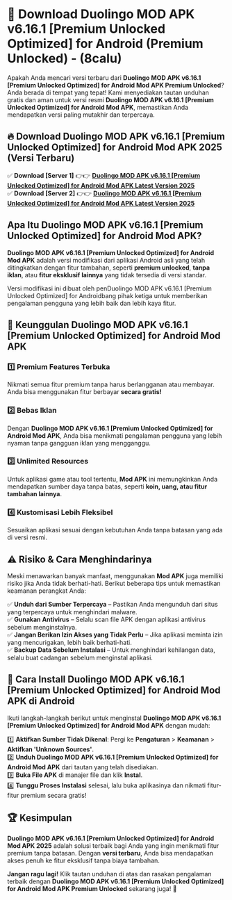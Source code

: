

# 🎯 Download Duolingo MOD APK v6.16.1 [Premium Unlocked Optimized] for Android (Premium Unlocked) -  (8calu) 

Apakah Anda mencari versi terbaru dari **Duolingo MOD APK v6.16.1 [Premium Unlocked Optimized] for Android Mod APK Premium Unlocked**? Anda berada di tempat yang tepat! Kami menyediakan tautan unduhan gratis dan aman untuk versi resmi **Duolingo MOD APK v6.16.1 [Premium Unlocked Optimized] for Android Mod APK**, memastikan Anda mendapatkan versi paling mutakhir dan terpercaya.

## 🔥 Download Duolingo MOD APK v6.16.1 [Premium Unlocked Optimized] for Android Mod APK 2025 (Versi Terbaru)

✅ **Download [Server 1]** 👉👉 [**Duolingo MOD APK v6.16.1 [Premium Unlocked Optimized] for Android Mod APK Latest Version 2025**](https://apkcomod.com?title=Duolingo_MOD_APK_v6.16.1_[Premium_Unlocked_Optimized]_for_Android)  
✅ **Download [Server 2]** 👉👉 [**Duolingo MOD APK v6.16.1 [Premium Unlocked Optimized] for Android Mod APK Latest Version 2025**](https://apkcomod.com?title=Duolingo_MOD_APK_v6.16.1_[Premium_Unlocked_Optimized]_for_Android)  

## Apa Itu Duolingo MOD APK v6.16.1 [Premium Unlocked Optimized] for Android Mod APK?

**Duolingo MOD APK v6.16.1 [Premium Unlocked Optimized] for Android Mod APK** adalah versi modifikasi dari aplikasi Android asli yang telah ditingkatkan dengan fitur tambahan, seperti **premium unlocked**, **tanpa iklan**, atau **fitur eksklusif lainnya** yang tidak tersedia di versi standar.

Versi modifikasi ini dibuat oleh penDuolingo MOD APK v6.16.1 [Premium Unlocked Optimized] for Androidbang pihak ketiga untuk memberikan pengalaman pengguna yang lebih baik dan lebih kaya fitur.

## 🎯 Keunggulan Duolingo MOD APK v6.16.1 [Premium Unlocked Optimized] for Android Mod APK

### 1️⃣ Premium Features Terbuka
Nikmati semua fitur premium tanpa harus berlangganan atau membayar. Anda bisa menggunakan fitur berbayar **secara gratis!**

### 2️⃣ Bebas Iklan
Dengan **Duolingo MOD APK v6.16.1 [Premium Unlocked Optimized] for Android Mod APK**, Anda bisa menikmati pengalaman pengguna yang lebih nyaman tanpa gangguan iklan yang mengganggu.

### 3️⃣ Unlimited Resources
Untuk aplikasi game atau tool tertentu, **Mod APK** ini memungkinkan Anda mendapatkan sumber daya tanpa batas, seperti **koin, uang, atau fitur tambahan lainnya**.

### 4️⃣ Kustomisasi Lebih Fleksibel
Sesuaikan aplikasi sesuai dengan kebutuhan Anda tanpa batasan yang ada di versi resmi.

## ⚠️ Risiko & Cara Menghindarinya

Meski menawarkan banyak manfaat, menggunakan **Mod APK** juga memiliki risiko jika Anda tidak berhati-hati. Berikut beberapa tips untuk memastikan keamanan perangkat Anda:

✅ **Unduh dari Sumber Terpercaya** – Pastikan Anda mengunduh dari situs yang terpercaya untuk menghindari malware.  
✅ **Gunakan Antivirus** – Selalu scan file APK dengan aplikasi antivirus sebelum menginstalnya.  
✅ **Jangan Berikan Izin Akses yang Tidak Perlu** – Jika aplikasi meminta izin yang mencurigakan, lebih baik berhati-hati.  
✅ **Backup Data Sebelum Instalasi** – Untuk menghindari kehilangan data, selalu buat cadangan sebelum menginstal aplikasi.

## 📌 Cara Install Duolingo MOD APK v6.16.1 [Premium Unlocked Optimized] for Android Mod APK di Android

Ikuti langkah-langkah berikut untuk menginstal **Duolingo MOD APK v6.16.1 [Premium Unlocked Optimized] for Android Mod APK** dengan mudah:

1️⃣ **Aktifkan Sumber Tidak Dikenal**: Pergi ke **Pengaturan** > **Keamanan** > **Aktifkan 'Unknown Sources'**.  
2️⃣ **Unduh Duolingo MOD APK v6.16.1 [Premium Unlocked Optimized] for Android Mod APK** dari tautan yang telah disediakan.  
3️⃣ **Buka File APK** di manajer file dan klik **Instal**.  
4️⃣ **Tunggu Proses Instalasi** selesai, lalu buka aplikasinya dan nikmati fitur-fitur premium secara gratis!

## 🏆 Kesimpulan

**Duolingo MOD APK v6.16.1 [Premium Unlocked Optimized] for Android Mod APK 2025** adalah solusi terbaik bagi Anda yang ingin menikmati fitur premium tanpa batasan. Dengan **versi terbaru**, Anda bisa mendapatkan akses penuh ke fitur eksklusif tanpa biaya tambahan.

**Jangan ragu lagi!** Klik tautan unduhan di atas dan rasakan pengalaman terbaik dengan **Duolingo MOD APK v6.16.1 [Premium Unlocked Optimized] for Android Mod APK Premium Unlocked** sekarang juga! 🚀

